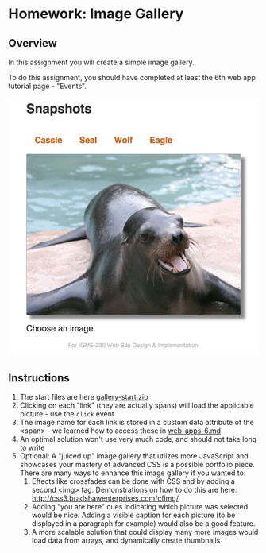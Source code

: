 # Homework: Image Gallery

## Overview
In this assignment you will create a simple image gallery. 

To do this assignment, you should have completed at least the 6th web app tutorial page - "Events".

![Web Page](_images/image-gallery-done.jpg)

## Instructions
1. The start files are here [gallery-start.zip](_files/gallery-start.zip)
1. Clicking on each "link" (they are actually spans) will load the applicable picture - use the `click` event
1. The image name for each link is stored in a custom data attribute of the &lt;span> - we learned how to access these in [web-apps-6.md](./web-apps-6.md)
1. An optimal solution won't use very much code, and should not take long to write
1. Optional: A "juiced up" image gallery that utlizes more JavaScript and showcases your mastery of advanced CSS is a possible portfolio piece. There are many ways to enhance this image gallery if you wanted to:
    1. Effects like crossfades can be done with CSS and by adding a second &lt;img> tag. Demonstrations on how to do this are here: http://css3.bradshawenterprises.com/cfimg/
    1. Adding "you are here" cues indicating which picture was selected would be nice. Adding a visible caption for each picture (to be displayed in a paragraph for example) would also be a good feature. 
    1. A more scalable solution that could display many more images would load data from arrays, and dynamically create thumbnails
